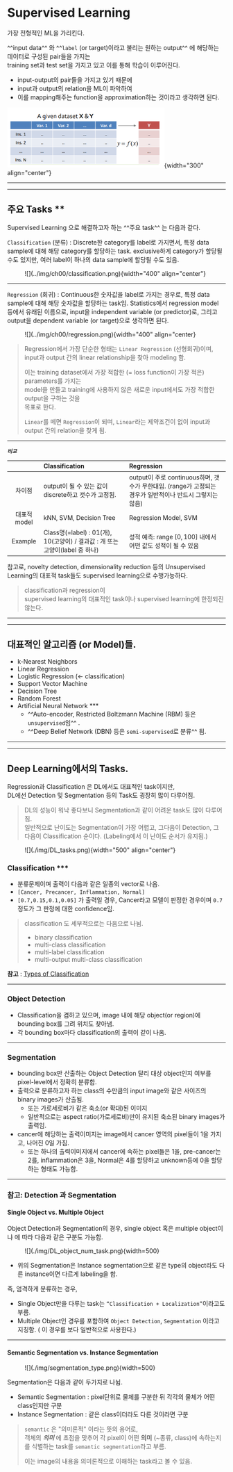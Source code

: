 # Supervised Learning

가장 전형적인 ML을 가리킨다. 

^^input data^^ 와 ^^`label` (or target)이라고 불리는 원하는 output^^ 에 해당하는 데이터로 구성된 pair들을 가지는   
training set과 test set을 가지고 있고 이를 통해 학습이 이루어진다. 

* input-output의 pair들을 가지고 있기 때문에
* input과 output의 relation을 ML이 파악하여 
* 이를 mapping해주는 function을 approximation하는 것이라고 생각하면 된다.

![](../img/ch00/supervised.png){width="300" align="center"}

---

---

## 주요 Tasks **

Supervised Learning 으로 해결하고자 하는 ^^주요 task^^ 는 다음과 같다.

`Classification` (분류)
: Discrete한 category를 label로 가지면서, 특정 data sample에 대해 해당 category를 할당하는 task. exclusive하게 category가 할당될 수도 있지만, 여러 label이 하나의 data sample에 할당될 수도 있음.

<figure markdown>
![](../img/ch00/classification.png){width="400" align="center"}
</figure>

---

`Regression` (회귀)
: Continuous한 숫자값을 label로 가지는 경우로, 특정 data sample에 대해 해당 숫자값을 할당하는 task임. Statistics에서 regression model 등에서 유래된 이름으로, input을 independent variable (or predictor)로, 그리고 output을 dependent variable (or target)으로 생각하면 된다.

<figure markdown>
![](../img/ch00/regression.png){width="400" align="center}
</figure>

> Regression에서 가장 단순한 형태는 `Linear Regression` (선형회귀)이며,  
> input과 output 간의 linear relationship을 찾아 modeling 함.  
>
> 이는 training dataset에서 가장 적합한 (= loss function이 가장 적은) parameters를 가지는  
> model을 만들고 training에 사용하지 않은 새로운 input에서도 가장 적합한 output을 구하는 것을  
> 목표로 한다.  
>
> `Linear`를 떼면 `Regression`이 되며, `Linear`라는 제약조건이 없이 
> input과 output 간의 relation을 찾게 됨.

---

***`비교`***

| | Classification | Regression |
|:---:|:---|:---|
|차이점 | output이 될 수 있는 값이 discrete하고 갯수가 고정됨. | output이 주로 continuous하며, 갯수가 무한대임. (range가 고정되는 경우가 일반적이나 반드시 그렇지는 않음) |
|대표적 model| kNN, SVM, Decision Tree | Regression Model, SVM |
|Example| Class명(=label) : 01(개), 10(고양이) / 결과값 : 개 또는 고양이(label 중 하나) | 성적 예측: range $[0,100]$ 내에서 어떤 값도 성적이 될 수 있음 |

참고로, novelty detection, dimensionality reduction 등의 Unsupervised Learning의 대표적 task들도 supervised learning으로 수행가능하다.

> classification과 regression이  
> supervised learning의 대표적인 task이나  supervised learning에 한정되진 않는다.

---

---

## 대표적인 알고리즘 (or Model)들.

* k-Nearest Neighbors
* Linear Regression
* Logistic Regression (← classification)
* Support Vector Machine
* Decision Tree
* Random Forest
* Artificial Neural Network ***
    * ^^Auto-encoder, Restricted Boltzmann Machine (RBM) 등은 `unsupervised`임^^ .
    * ^^Deep Belief Network (DBN) 등은 `semi-supervised`로 분류^^ 됨.

---

---

## Deep Learning에서의 Tasks.

Regression과 Classification 은 DL에서도 대표적인 task이지만,  
DL에선 Detection 및 Segmentation 등의 Task도 굉장히 많이 다루어짐. 

> DL의 성능이 워낙 좋다보니 Segmentation과 같이 어려운 task도 많이 다루어짐.  
> 일반적으로 난이도는 Segmentation이 가장 어렵고, 그다음이 Detection, 그 다음이 Classification 순이다. (Labeling에서 이 난이도 순서가 유지됨.)

<figure markdown>
![](./img/DL_tasks.png){width="500" align="center"}
</figure>

### Classification ***

* 분류문제이며 출력이 다음과 같은 일종의 vector로 나옴.
* `[Cancer, Precancer, Inflammation, Normal]`
* `[0.7,0.15,0.1,0.05]` 가 출력일 경우, Cancer라고 모델이 판정한 경우이며 `0.7` 정도가 그 판정에 대한 confidence임.

> classification 도 세부적으로는 다음으로 나뉨.
>
> * binary classification
> * multi-class classification
> * multi-label classification
> * multi-output multi-class classification

**참고** : [Types of Classification](../ch02/ml_cls_types.md)

---

### Object Detection

* Classification을 겸하고 있으며, image 내에 해당 object(or region)에 bounding box를 그려 위치도 찾아냄.
* 각 bounding box마다 classification의 출력이 같이 나옴.

---

### Segmentation

* bounding box만 산출하는 Object Detection 달리 대상 object인지 여부를 pixel-level에서 정확히 분류함.
* 출력으로 분류하고자 하는 class의 수만큼의 input image와 같은 사이즈의 binary images가 산출됨.
    * 또는 가로세로비가 같은 축소(or 확대)된 이미지
    * 일반적으로는 aspect ratio(가로세로비)만이 유지된 축소된 binary images가 출력임.
* cancer에 해당하는 출력이미지는 image에서 cancer 영역의 pixel들이 1을 가지고, 나머진 0일 가짐.
    * 또는 하나의 출력이미지에서 cancer에 속하는 pixel들은 1을, pre-cancer는 2를, inflammation은 3을, Normal은 4를 할당하고 unknown등에 0을 할당하는 형태도 가능함. 

---

### 참고: Detection 과 Segmentation

#### Single Object vs. Multiple Object

Object Detection과 Segmentation의 경우, single object 혹은 multiple object이냐 에 따라 다음과 같은 구분도 가능함.

<figure markdown>
![](./img/DL_object_num_task.png){width=500}
</figure>

* 위의 Segmentation은 Instance segmentation으로 같은 type의 object라도 다른 instance이면 다르게 labeling을 함. 

즉, 엄격하게 분류하는 경우,

* Single Object만을 다루는 task는 `“Classification + Localization”`이라고도 부름.
* Multiple Object인 경우를 포함하여 `Object Detection`, `Segmentation` 이라고 지칭함. ( 이 경우를 보다 일반적으로 사용한다.)

---

#### Semantic Segmentation vs. Instance Segmentation

<figure markdown>
![](./img/segmentation_type.png){width=500}
</figure>

Segmentation은 다음과 같이 두가지로 나뉨.

* Semantic Segmentation : pixel단위로 물체를 구분한 뒤 각각의 물체가 어떤 class인지만 구분
* Instance Segmentation : 같은 class이더라도 다른 것이라면 구분

> `semantic` 은 "의미론적" 이라는 뜻의 용어로,  
> 객체의 ***의미*** 에 초점을 맞추어 각 pixel이 어떤 **의미** (~종류, class)에 속하는지를 식별하는 task를 `semantic segmentation`라고 부름.
>
> 이는 image의 내용을 의미론적으로 이해하는 task라고 볼 수 있음.